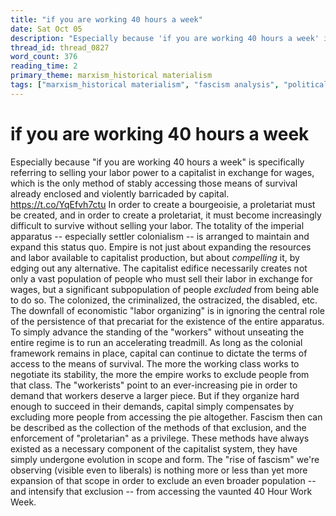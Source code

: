```yaml
---
title: "if you are working 40 hours a week"
date: Sat Oct 05
description: "Especially because 'if you are working 40 hours a week' is specifically referring to selling your labor power to a capitalist in exchange for wages, which is..."
thread_id: thread_0827
word_count: 376
reading_time: 2
primary_theme: marxism_historical materialism
tags: ["marxism_historical materialism", "fascism analysis", "political economy", "imperialism_colonialism", "organizational theory"]
---
```


# if you are working 40 hours a week

Especially because "if you are working 40 hours a week" is specifically referring to selling your labor power to a capitalist in exchange for wages, which is the only method of stably accessing those means of survival already enclosed and violently barricaded by capital. https://t.co/YqEfvh7ctu In order to create a bourgeoisie, a proletariat must be created, and in order to create a proletariat, it must become increasingly difficult to survive without selling your labor. The totality of the imperial apparatus -- especially settler colonialism -- is arranged to maintain and expand this status quo. Empire is not just about expanding the resources and labor available to capitalist production, but about *compelling* it, by edging out any alternative. The capitalist edifice necessarily creates not only a vast population of people who must sell their labor in exchange for wages, but a significant subpopulation of people *excluded* from being able to do so. The colonized, the criminalized, the ostracized, the disabled, etc. The downfall of economistic "labor organizing" is in ignoring the central role of the persistence of that precariat for the existence of the entire apparatus. To simply advance the standing of the "workers" without unseating the entire regime is to run an accelerating treadmill. As long as the colonial framework remains in place, capital can continue to dictate the terms of access to the means of survival. The more the working class works to negotiate its stability, the more the empire works to exclude people from that class. The "workerists" point to an ever-increasing pie in order to demand that workers deserve a larger piece. But if they organize hard enough to succeed in their demands, capital simply compensates by excluding more people from accessing the pie altogether. Fascism then can be described as the collection of the methods of that exclusion, and the enforcement of "proletarian" as a privilege. These methods have always existed as a necessary component of the capitalist system, they have simply undergone evolution in scope and form. The "rise of fascism" we're observing (visible even to liberals) is nothing more or less than yet more expansion of that scope in order to exclude an even broader population -- and intensify that exclusion -- from accessing the vaunted 40 Hour Work Week.
